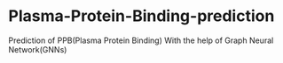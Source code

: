 # Plasma-Protein-Binding-prediction
Prediction of PPB(Plasma Protein Binding) With the help of Graph Neural Network(GNNs)  

